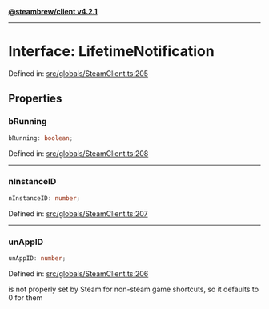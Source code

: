 [**@steambrew/client v4.2.1**](../README.md)

***

# Interface: LifetimeNotification

Defined in: [src/globals/SteamClient.ts:205](https://github.com/SteamClientHomebrew/SDK/blob/main/typescript-packages/client/src/globals/SteamClient.ts#L205)

## Properties

### bRunning

```ts
bRunning: boolean;
```

Defined in: [src/globals/SteamClient.ts:208](https://github.com/SteamClientHomebrew/SDK/blob/main/typescript-packages/client/src/globals/SteamClient.ts#L208)

***

### nInstanceID

```ts
nInstanceID: number;
```

Defined in: [src/globals/SteamClient.ts:207](https://github.com/SteamClientHomebrew/SDK/blob/main/typescript-packages/client/src/globals/SteamClient.ts#L207)

***

### unAppID

```ts
unAppID: number;
```

Defined in: [src/globals/SteamClient.ts:206](https://github.com/SteamClientHomebrew/SDK/blob/main/typescript-packages/client/src/globals/SteamClient.ts#L206)

is not properly set by Steam for non-steam game shortcuts, so it defaults to 0 for them
